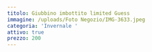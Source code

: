 ```yaml
---
titolo: Giubbino imbottito limited Guess
immagine: /uploads/Foto Negozio/IMG-3633.jpeg
categoria: 'Invernale '
attivo: true
prezzo: 200
---
```


